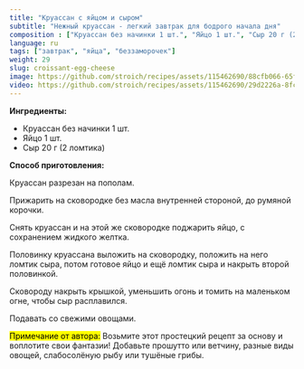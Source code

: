 ```yaml
---
title: "Круассан с яйцом и сыром"
subtitle: "Нежный круассан - легкий завтрак для бодрого начала дня"
composition : ["Круассан без начинки 1 шт.", "Яйцо 1 шт.", "Сыр 20 г (2 ломтика)"]
language: ru
tags: ["завтрак", "яйца", "беззаморочек"]
weight: 29
slug: croissant-egg-cheese
image: https://github.com/stroich/recipes/assets/115462690/88cfb066-65f1-41e5-9ded-e88edc3db171
video: https://github.com/stroich/recipes/assets/115462690/29d2226a-8fc9-497e-b8d5-0f427abedb75
---
```



**Ингредиенты:**

* Круассан без начинки 1 шт.
* Яйцо 1 шт.
* Сыр 20 г (2 ломтика)


**Способ приготовления:**

Круассан разрезан на пополам.

Прижарить на сковородке без масла внутренней стороной, до румяной корочки.

Снять круассан и на этой же сковородке поджарить яйцо, с сохранением жидкого желтка.

Половинку круассана выложить на сковородку, положить на него ломтик сыра, потом готовое яйцо и ещё ломтик сыра и накрыть второй половинкой.

Сковороду накрыть крышкой, уменьшить огонь и томить на маленьком огне, чтобы сыр расплавился.

Подавать со свежими овощами.

<mark>Примечание от автора:</mark> Возьмите этот простецкий рецепт за основу и воплотите свои фантазии! Добавьте прошутто или ветчину, 
разные виды овощей, слабосолёную рыбу или тушёные грибы.

